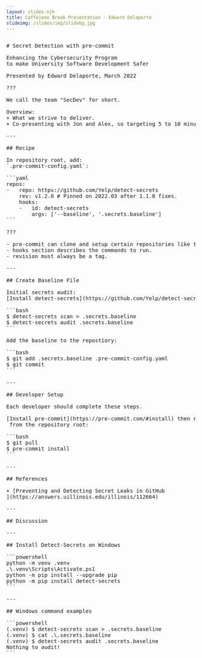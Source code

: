 ```yaml
---
layout: slides.njk
title: Caffeiene Break Presentation - Edward Delaporte
slideimg: /slides/img/slidebg.jpg
---
```


<pre>

# Secret Detection with pre-commit

Enhancing the Cybersecurity Program 
to make University Software Development Safer

Presented by Edward Delaporte, March 2022

???

We call the team "SecDev" for short.

Overview:
+ What we strive to deliver.
+ Co-presenting with Jon and Alex, so targeting 5 to 10 minutes for my part.

---

## Recipe

In repository root, add:
`.pre-commit-config.yaml`:

```yaml
repos:
-   repo: https://github.com/Yelp/detect-secrets
    rev: v1.2.0 # Pinned on 2022.03 after 1.1.0 fixes.
    hooks:
    -   id: detect-secrets
        args: ['--baseline', '.secrets.baseline']
```

???

- pre-commit can clone and setup certain repositories like this one.
- hooks section describes the commands to run.
- revision must always be a tag.

---

## Create Baseline File

Initial secrets audit:
[Install detect-secrets](https://github.com/Yelp/detect-secrets#installation)

```bash
$ detect-secrets scan > .secrets.baseline
$ detect-secrets audit .secrets.baseline
```

Add the baseline to the repostiory:

```bash
$ git add .secrets.baseline .pre-commit-config.yaml 
$ git commit
```

---

## Developer Setup

Each developer should complete these steps.

[Install pre-commit](https://pre-commit.com/#install) then run these commands
 from the repository root:

```bash
$ git pull
$ pre-commit install
```

---

## References

+ [Preventing and Detecting Secret Leaks in GitHub
](https://answers.uillinois.edu/illinois/112664)

---

## Discussion

---

## Install Detect-Secrets on Windows

```powershell
python -m venv .venv
.\.venv\Scripts\Activate.ps1
python -m pip install --upgrade pip
python -m pip install detect-secrets
```

---

## Windows command examples

```powershell
(.venv) $ detect-secrets scan > .secrets.baseline
(.venv) $ cat .\.secrets.baseline
(.venv) $ detect-secrets audit .secrets.baseline
Nothing to audit!
```

</pre>
